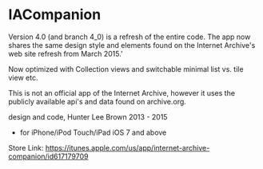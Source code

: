 IACompanion
===========
Version 4.0 (and branch 4_0) is a refresh of the entire code. The app now shares the same design style and elements found on the Internet Archive's web site refresh from March 2015.'   

Now optimized with Collection views and switchable minimal list vs. tile view etc. 

This is not an official app of the Internet Archive, however it uses the publicly available api's and data found on archive.org.

design and code, Hunter Lee Brown 2013 - 2015

 * for iPhone/iPod Touch/iPad iOS 7 and above

Store Link:
https://itunes.apple.com/us/app/internet-archive-companion/id617179709
